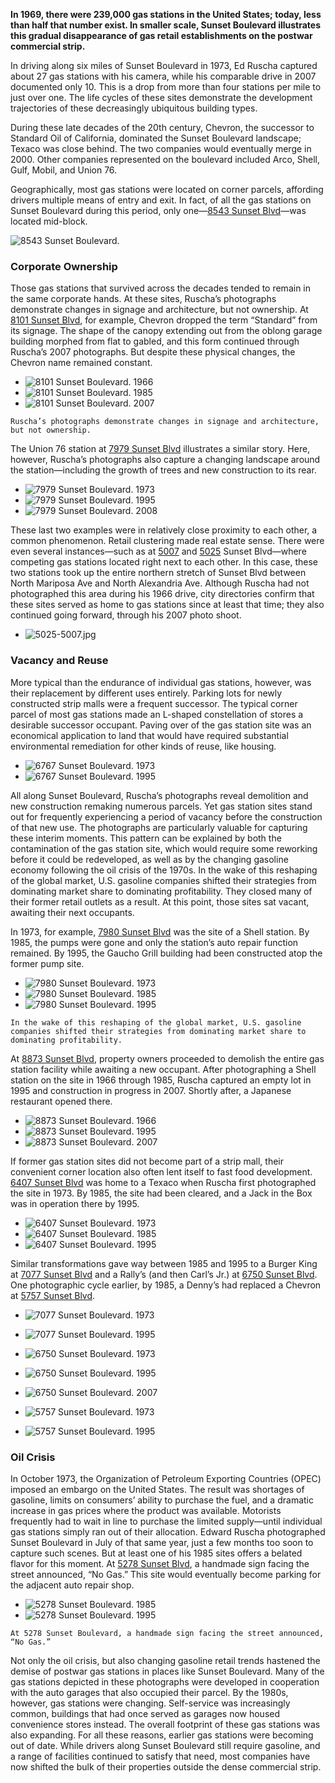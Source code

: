 **In 1969, there were 239,000 gas stations in the United States; today, less than half that number exist. In smaller scale, Sunset Boulevard illustrates this gradual disappearance of gas retail establishments on the postwar commercial strip.**

In driving along six miles of Sunset Boulevard in 1973, Ed Ruscha captured about 27 gas stations with his camera, while his comparable drive in 2007 documented only 10. This is a drop from more than four stations per mile to just over one. The life cycles of these sites demonstrate the development trajectories of these decreasingly ubiquitous building types.

During these late decades of the 20th century, Chevron, the successor to Standard Oil of California, dominated the Sunset Boulevard landscape; Texaco was close behind. The two companies would eventually merge in 2000. Other companies represented on the boulevard included Arco, Shell, Gulf, Mobil, and Union 76.

Geographically, most gas stations were located on corner parcels, affording drivers multiple means of entry and exit. In fact, of all the gas stations on Sunset Boulevard during this period, only one—[8543 Sunset Blvd](/address/8543)—was located mid-block.

![8543 Sunset Boulevard.](https://media.getty.edu/iiif/image/22f24418-8d7e-4b99-bfc9-d887a081cfe0/full/,1000/0/default.jpg "8543 Sunset Boulevard. 1966")

### Corporate Ownership

Those gas stations that survived across the decades tended to remain in the same corporate hands. At these sites, Ruscha’s photographs demonstrate changes in signage and architecture, but not ownership. At [8101 Sunset Blvd](/address/8101), for example, Chevron dropped the term “Standard” from its signage. The shape of the canopy extending out from the oblong garage building morphed from flat to gabled, and this form continued through Ruscha’s 2007 photographs. But despite these physical changes, the Chevron name remained constant.

* ![8101 Sunset Boulevard. 1966](https://media.getty.edu/iiif/image/5deb7e9f-cc95-4cbd-9e94-29d154d01da2/full/,400/0/default.jpg "8101 Sunset Boulevard. 1966")
* ![8101 Sunset Boulevard. 1985](https://media.getty.edu/iiif/image/57797332-eb53-4483-b31c-95ec1f47ced3/full/,400/0/default.jpg "8101 Sunset Boulevard. 1985")
* ![8101 Sunset Boulevard. 2007](https://media.getty.edu/iiif/image/9c0f8a45-41ba-4832-b9a0-e1e79bca457c/full/,400/0/default.jpg "8101 Sunset Boulevard. 2007")

```Ruscha’s photographs demonstrate changes in signage and architecture, but not ownership.```

The Union 76 station at [7979 Sunset Blvd](/address/7979) illustrates a similar story. Here, however, Ruscha’s photographs also capture a changing landscape around the station—including the growth of trees and new construction to its rear.

* ![7979 Sunset Boulevard. 1973](https://media.getty.edu/iiif/image/81a2bbf2-3025-4421-a093-19c4ababe842/full/,400/0/default.jpg "7979 Sunset Boulevard. 1973")
* ![7979 Sunset Boulevard. 1995](https://media.getty.edu/iiif/image/14615978-5192-45de-bf6b-2168fa21f2f5/full/,400/0/default.jpg "7979 Sunset Boulevard. 1995")
* ![7979 Sunset Boulevard. 2008](https://media.getty.edu/iiif/image/895e5226-4954-48a9-8827-87e2b0e803cf/full/,400/0/default.jpg "7979 Sunset Boulevard. 2008")

These last two examples were in relatively close proximity to each other, a common phenomenon. Retail clustering made real estate sense. There were even several instances—such as at [5007](/address/5007) and [5025](/address/5025) Sunset Blvd—where competing gas stations located right next to each other. In this case, these two stations took up the entire northern stretch of Sunset Blvd between North Mariposa Ave and North Alexandria Ave. Although Ruscha had not photographed this area during his 1966 drive, city directories confirm that these sites served as home to gas stations since at least that time; they also continued going forward, through his 2007 photo shoot.

* ![5025-5007.jpg](/stories/assets/5025-5007.jpg)

### Vacancy and Reuse

More typical than the endurance of individual gas stations, however, was their replacement by different uses entirely. Parking lots for newly constructed strip malls were a frequent successor. The typical corner parcel of most gas stations made an L-shaped constellation of stores a desirable successor occupant. Paving over of the gas station site was an economical application to land that would have required substantial environmental remediation for other kinds of reuse, like housing.

* ![6767 Sunset Boulevard. 1973](https://media.getty.edu/iiif/image/e46542b5-4661-4d4c-bd27-73257f7371e2/full/,400/0/default.jpg "6767 Sunset Boulevard. 1973")
* ![6767 Sunset Boulevard. 1995](https://media.getty.edu/iiif/image/cd57c021-81e7-45ea-9e71-84f1d4e476d4/full/,400/0/default.jpg "6767 Sunset Boulevard. 1995")

All along Sunset Boulevard, Ruscha’s photographs reveal demolition and new construction remaking numerous parcels. Yet gas station sites stand out for frequently experiencing a period of vacancy before the construction of that new use. The photographs are particularly valuable for capturing these interim moments. This pattern can be explained by both the contamination of the gas station site, which would require some reworking before it could be redeveloped, as well as by the changing gasoline economy following the oil crisis of the 1970s. In the wake of this reshaping of the global market, U.S. gasoline companies shifted their strategies from dominating market share to dominating profitability. They closed many of their former retail outlets as a result. At this point, those sites sat vacant, awaiting their next occupants.

In 1973, for example, [7980 Sunset Blvd](/address/7980) was the site of a Shell station. By 1985, the pumps were gone and only the station’s auto repair function remained. By 1995, the Gaucho Grill building had been constructed atop the former pump site.

* ![7980 Sunset Boulevard. 1973](https://media.getty.edu/iiif/image/586030fb-05d1-4338-80ee-6e2709a52f97/full/,400/0/default.jpg "7980 Sunset Boulevard.")
* ![7980 Sunset Boulevard. 1985](https://media.getty.edu/iiif/image/b5ec8cb8-0a95-48ec-a0bd-cee195583463/full/,400/0/default.jpg "7980 Sunset Boulevard.")
* ![7980 Sunset Boulevard. 1995](https://media.getty.edu/iiif/image/f68e494a-2d0c-4a4b-8416-711120ecdb12/full/,400/0/default.jpg "7980 Sunset Boulevard.")

```In the wake of this reshaping of the global market, U.S. gasoline companies shifted their strategies from dominating market share to dominating profitability.```

At [8873 Sunset Blvd](/address/8873), property owners proceeded to demolish the entire gas station facility while awaiting a new occupant. After photographing a Shell station on the site in 1966 through 1985, Ruscha captured an empty lot in 1995 and construction in progress in 2007. Shortly after, a Japanese restaurant opened there.

* ![8873 Sunset Boulevard. 1966](https://media.getty.edu/iiif/image/303f7698-4152-4668-8a85-a7be24315a49/full/,400/0/default.jpg "8873 Sunset Boulevard. 1966")
* ![8873 Sunset Boulevard. 1995](https://media.getty.edu/iiif/image/990a6a19-24ec-480c-b88c-e2df7f01e09b/full/,400/0/default.jpg "8873 Sunset Boulevard. 1995")
* ![8873 Sunset Boulevard. 2007](https://media.getty.edu/iiif/image/bdcb1054-3292-43e2-9eaa-62b367bd63fc/full/,400/0/default.jpg "8873 Sunset Boulevard. 2007")

If former gas station sites did not become part of a strip mall, their convenient corner location also often lent itself to fast food development. [6407 Sunset Blvd](/address/6407) was home to a Texaco when Ruscha first photographed the site in 1973. By 1985, the site had been cleared, and a Jack in the Box was in operation there by 1995.

* ![6407 Sunset Boulevard. 1973](https://media.getty.edu/iiif/image/b3e82d56-c9a2-4109-b6bb-ebba90d8ad6e/full/,400/0/default.jpg "6407 Sunset Boulevard. 1973")
* ![6407 Sunset Boulevard. 1985](https://media.getty.edu/iiif/image/7d73317b-de9f-400e-bd37-880c31b40039/full/,400/0/default.jpg "6407 Sunset Boulevard. 1985")
* ![6407 Sunset Boulevard. 1995](https://media.getty.edu/iiif/image/73075226-6ea7-44e1-a529-c1fb4ea4229f/full/,400/0/default.jpg "6407 Sunset Boulevard. 1995")

Similar transformations gave way between 1985 and 1995 to a Burger King at [7077 Sunset Blvd](/address/7077) and a Rally’s (and then Carl’s Jr.) at [6750 Sunset Blvd](/address/6750). One photographic cycle earlier, by 1985, a Denny’s had replaced a Chevron at [5757 Sunset Blvd](/address/5757).

* ![7077 Sunset Boulevard. 1973](https://media.getty.edu/iiif/image/37079f8d-3628-4e23-ab54-d7ff3006a71d/full/,400/0/default.jpg "7077 Sunset Boulevard. 1973")
* ![7077 Sunset Boulevard. 1995](https://media.getty.edu/iiif/image/cc93753c-c01d-4752-86c7-72e791d2fe05/full/,400/0/default.jpg "7077 Sunset Boulevard. 1995")


* ![6750 Sunset Boulevard. 1973](https://media.getty.edu/iiif/image/d566a28e-db75-4961-9108-3c791cbd7366/full/,400/0/default.jpg "6750 Sunset Boulevard. 1973")
* ![6750 Sunset Boulevard. 1995](https://media.getty.edu/iiif/image/882e49e2-7079-4725-bb2f-846470045c0f/full/,400/0/default.jpg "6750 Sunset Boulevard. 1995")
* ![6750 Sunset Boulevard. 2007](https://media.getty.edu/iiif/image/ac038cee-c8f4-4ad8-9a4f-4ad0ae7e25ed/full/,400/0/default.jpg "6750 Sunset Boulevard. 2007")



* ![5757 Sunset Boulevard. 1973](https://media.getty.edu/iiif/image/5c264134-3fc0-41c0-b629-db4806e3af85/full/,400/0/default.jpg "5757 Sunset Boulevard. 1973")
* ![5757 Sunset Boulevard. 1995](https://media.getty.edu/iiif/image/72962895-164f-4c82-8562-f5c3a79e2957/full/,400/0/default.jpg "5757 Sunset Boulevard. 1995")


### Oil Crisis

In October 1973, the Organization of Petroleum Exporting Countries (OPEC) imposed an embargo on the United States. The result was shortages of gasoline, limits on consumers’ ability to purchase the fuel, and a dramatic increase in gas prices where the product was available. Motorists frequently had to wait in line to purchase the limited supply—until individual gas stations simply ran out of their allocation. Edward Ruscha photographed Sunset Boulevard in July of that same year, just a few months too soon to capture such scenes. But at least one of his 1985 sites offers a belated flavor for this moment. At [5278 Sunset Blvd](/address/5278), a handmade sign facing the street announced, “No Gas.” This site would eventually become parking for the adjacent auto repair shop.


* ![5278 Sunset Boulevard. 1985](https://media.getty.edu/iiif/image/2e30f26a-0d8d-4d37-997e-e5af1bd9a41f/full/,400/0/default.jpg "5278 Sunset Boulevard. 1985")
* ![5278 Sunset Boulevard. 1995](https://media.getty.edu/iiif/image/1e531efe-d457-49d7-9aab-644b186cc85c/full/,400/0/default.jpg "5278 Sunset Boulevard. 1995")

```At 5278 Sunset Boulevard, a handmade sign facing the street announced, “No Gas.”```

Not only the oil crisis, but also changing gasoline retail trends hastened the demise of postwar gas stations in places like Sunset Boulevard. Many of the gas stations depicted in these photographs were developed in cooperation with the auto garages that also occupied their parcel. By the 1980s, however, gas stations were changing. Self-service was increasingly common, buildings that had once served as garages now housed convenience stores instead. The overall footprint of these gas stations was also expanding. For all these reasons, earlier gas stations were becoming out of date. While drivers along Sunset Boulevard still require gasoline, and a range of facilities continued to satisfy that need, most companies have now shifted the bulk of their properties outside the dense commercial strip.